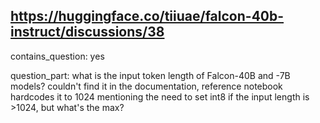 ## https://huggingface.co/tiiuae/falcon-40b-instruct/discussions/38

contains_question: yes

question_part: what is the input token length of Falcon-40B and -7B models? couldn't find it in the documentation, reference notebook hardcodes it to 1024 mentioning the need to set int8 if the input length is >1024, but what's the max? 